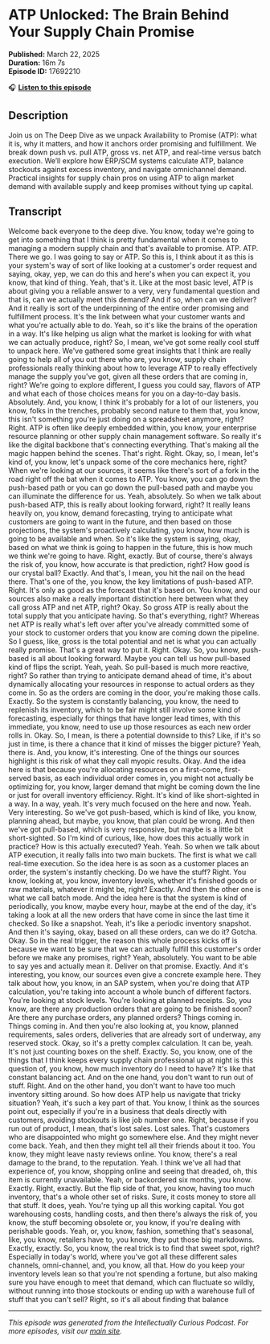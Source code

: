 # ATP Unlocked: The Brain Behind Your Supply Chain Promise

**Published:** March 22, 2025  
**Duration:** 16m 7s  
**Episode ID:** 17692210

🎧 **[Listen to this episode](https://intellectuallycurious.buzzsprout.com/2529712/episodes/17692210-atp-unlocked-the-brain-behind-your-supply-chain-promise)**

## Description

Join us on The Deep Dive as we unpack Availability to Promise (ATP): what it is, why it matters, and how it anchors order promising and fulfillment. We break down push vs. pull ATP, gross vs. net ATP, and real-time versus batch execution. We’ll explore how ERP/SCM systems calculate ATP, balance stockouts against excess inventory, and navigate omnichannel demand. Practical insights for supply chain pros on using ATP to align market demand with available supply and keep promises without tying up capital.

## Transcript

Welcome back everyone to the deep dive. You know, today we're going to get into something that I think is pretty fundamental when it comes to managing a modern supply chain and that's available to promise. ATP. ATP. There we go. I was going to say or ATP. So this is, I think about it as this is your system's way of sort of like looking at a customer's order request and saying, okay, yep, we can do this and here's when you can expect it, you know, that kind of thing. Yeah, that's it. Like at the most basic level, ATP is about giving you a reliable answer to a very, very fundamental question and that is, can we actually meet this demand? And if so, when can we deliver? And it really is sort of the underpinning of the entire order promising and fulfillment process. It's the link between what your customer wants and what you're actually able to do. Yeah, so it's like the brains of the operation in a way. It's like helping us align what the market is looking for with what we can actually produce, right? So, I mean, we've got some really cool stuff to unpack here. We've gathered some great insights that I think are really going to help all of you out there who are, you know, supply chain professionals really thinking about how to leverage ATP to really effectively manage the supply you've got, given all these orders that are coming in, right? We're going to explore different, I guess you could say, flavors of ATP and what each of those choices means for you on a day-to-day basis. Absolutely. And, you know, I think it's probably for a lot of our listeners, you know, folks in the trenches, probably second nature to them that, you know, this isn't something you're just doing on a spreadsheet anymore, right? Right. ATP is often like deeply embedded within, you know, your enterprise resource planning or other supply chain management software. So really it's like the digital backbone that's connecting everything. That's making all the magic happen behind the scenes. That's right. Right. Okay, so, I mean, let's kind of, you know, let's unpack some of the core mechanics here, right? When we're looking at our sources, it seems like there's sort of a fork in the road right off the bat when it comes to ATP. You know, you can go down the push-based path or you can go down the pull-based path and maybe you can illuminate the difference for us. Yeah, absolutely. So when we talk about push-based ATP, this is really about looking forward, right? It really leans heavily on, you know, demand forecasting, trying to anticipate what customers are going to want in the future, and then based on those projections, the system's proactively calculating, you know, how much is going to be available and when. So it's like the system is saying, okay, based on what we think is going to happen in the future, this is how much we think we're going to have. Right, exactly. But of course, there's always the risk of, you know, how accurate is that prediction, right? How good is our crystal ball? Exactly. And that's, I mean, you hit the nail on the head there. That's one of the, you know, the key limitations of push-based ATP. Right. It's only as good as the forecast that it's based on. You know, and our sources also make a really important distinction here between what they call gross ATP and net ATP, right? Okay. So gross ATP is really about the total supply that you anticipate having. So that's everything, right? Whereas net ATP is really what's left over after you've already committed some of your stock to customer orders that you know are coming down the pipeline. So I guess, like, gross is the total potential and net is what you can actually really promise. That's a great way to put it. Right. Okay. So, you know, push-based is all about looking forward. Maybe you can tell us how pull-based kind of flips the script. Yeah, yeah. So pull-based is much more reactive, right? So rather than trying to anticipate demand ahead of time, it's about dynamically allocating your resources in response to actual orders as they come in. So as the orders are coming in the door, you're making those calls. Exactly. So the system is constantly balancing, you know, the need to replenish its inventory, which to be fair might still involve some kind of forecasting, especially for things that have longer lead times, with this immediate, you know, need to use up those resources as each new order rolls in. Okay. So, I mean, is there a potential downside to this? Like, if it's so just in time, is there a chance that it kind of misses the bigger picture? Yeah, there is. And, you know, it's interesting. One of the things our sources highlight is this risk of what they call myopic results. Okay. And the idea here is that because you're allocating resources on a first-come, first-served basis, as each individual order comes in, you might not actually be optimizing for, you know, larger demand that might be coming down the line or just for overall inventory efficiency. Right. It's kind of like short-sighted in a way. In a way, yeah. It's very much focused on the here and now. Yeah. Very interesting. So we've got push-based, which is kind of like, you know, planning ahead, but maybe, you know, that plan could be wrong. And then we've got pull-based, which is very responsive, but maybe is a little bit short-sighted. So I'm kind of curious, like, how does this actually work in practice? How is this actually executed? Yeah. Yeah. So when we talk about ATP execution, it really falls into two main buckets. The first is what we call real-time execution. So the idea here is as soon as a customer places an order, the system's instantly checking. Do we have the stuff? Right. You know, looking at, you know, inventory levels, whether it's finished goods or raw materials, whatever it might be, right? Exactly. And then the other one is what we call batch mode. And the idea here is that the system is kind of periodically, you know, maybe every hour, maybe at the end of the day, it's taking a look at all the new orders that have come in since the last time it checked. So like a snapshot. Yeah, it's like a periodic inventory snapshot. And then it's saying, okay, based on all these orders, can we do it? Gotcha. Okay. So in the real trigger, the reason this whole process kicks off is because we want to be sure that we can actually fulfill this customer's order before we make any promises, right? Yeah, absolutely. You want to be able to say yes and actually mean it. Deliver on that promise. Exactly. And it's interesting, you know, our sources even give a concrete example here. They talk about how, you know, in an SAP system, when you're doing that ATP calculation, you're taking into account a whole bunch of different factors. You're looking at stock levels. You're looking at planned receipts. So, you know, are there any production orders that are going to be finished soon? Are there any purchase orders, any planned orders? Things coming in. Things coming in. And then you're also looking at, you know, planned requirements, sales orders, deliveries that are already sort of underway, any reserved stock. Okay, so it's a pretty complex calculation. It can be, yeah. It's not just counting boxes on the shelf. Exactly. So, you know, one of the things that I think keeps every supply chain professional up at night is this question of, you know, how much inventory do I need to have? It's like that constant balancing act. And on the one hand, you don't want to run out of stuff. Right. And on the other hand, you don't want to have too much inventory sitting around. So how does ATP help us navigate that tricky situation? Yeah, it's such a key part of that. You know, I think as the sources point out, especially if you're in a business that deals directly with customers, avoiding stockouts is like job number one. Right, because if you run out of product, I mean, that's lost sales. Lost sales. That's customers who are disappointed who might go somewhere else. And they might never come back. Yeah, and then they might tell all their friends about it too. You know, they might leave nasty reviews online. You know, there's a real damage to the brand, to the reputation. Yeah. I think we've all had that experience of, you know, shopping online and seeing that dreaded, oh, this item is currently unavailable. Yeah, or backordered six months, you know. Exactly. Right, exactly. But the flip side of that, you know, having too much inventory, that's a whole other set of risks. Sure, it costs money to store all that stuff. It does, yeah. You're tying up all this working capital. You got warehousing costs, handling costs, and then there's always the risk of, you know, the stuff becoming obsolete or, you know, if you're dealing with perishable goods. Yeah, or, you know, fashion, something that's seasonal, like, you know, retailers have to, you know, they put those big markdowns. Exactly, exactly. So, you know, the real trick is to find that sweet spot, right? Especially in today's world, where you've got all these different sales channels, omni-channel, and, you know, all that. How do you keep your inventory levels lean so that you're not spending a fortune, but also making sure you have enough to meet that demand, which can fluctuate so wildly, without running into those stockouts or ending up with a warehouse full of stuff that you can't sell? Right, so it's all about finding that balance

---
*This episode was generated from the Intellectually Curious Podcast. For more episodes, visit our [main site](https://intellectuallycurious.buzzsprout.com).*
